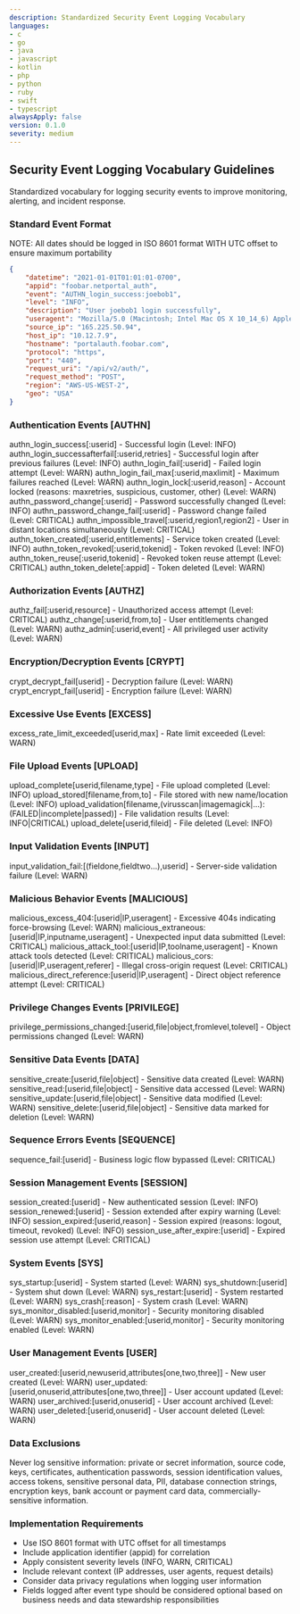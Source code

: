 ```yaml
---
description: Standardized Security Event Logging Vocabulary
languages:
- c
- go
- java
- javascript
- kotlin
- php
- python
- ruby
- swift
- typescript
alwaysApply: false
version: 0.1.0
severity: medium
---
```


## Security Event Logging Vocabulary Guidelines

Standardized vocabulary for logging security events to improve monitoring, alerting, and incident response.

### Standard Event Format

NOTE: All dates should be logged in ISO 8601 format WITH UTC offset to ensure maximum portability

```json
{
    "datetime": "2021-01-01T01:01:01-0700",
    "appid": "foobar.netportal_auth",
    "event": "AUTHN_login_success:joebob1",
    "level": "INFO",
    "description": "User joebob1 login successfully",
    "useragent": "Mozilla/5.0 (Macintosh; Intel Mac OS X 10_14_6) AppleWebKit/537.36 (KHTML, like Gecko) Chrome/78.0.3904.108 Safari/537.36",
    "source_ip": "165.225.50.94",
    "host_ip": "10.12.7.9",
    "hostname": "portalauth.foobar.com",
    "protocol": "https",
    "port": "440",
    "request_uri": "/api/v2/auth/",
    "request_method": "POST",
    "region": "AWS-US-WEST-2",
    "geo": "USA"
}
```

### Authentication Events [AUTHN]

authn_login_success[:userid] - Successful login (Level: INFO)
authn_login_successafterfail[:userid,retries] - Successful login after previous failures (Level: INFO)
authn_login_fail[:userid] - Failed login attempt (Level: WARN)
authn_login_fail_max[:userid,maxlimit] - Maximum failures reached (Level: WARN)
authn_login_lock[:userid,reason] - Account locked (reasons: maxretries, suspicious, customer, other) (Level: WARN)
authn_password_change[:userid] - Password successfully changed (Level: INFO)
authn_password_change_fail[:userid] - Password change failed (Level: CRITICAL)
authn_impossible_travel[:userid,region1,region2] - User in distant locations simultaneously (Level: CRITICAL)
authn_token_created[:userid,entitlements] - Service token created (Level: INFO)
authn_token_revoked[:userid,tokenid] - Token revoked (Level: INFO)
authn_token_reuse[:userid,tokenid] - Revoked token reuse attempt (Level: CRITICAL)
authn_token_delete[:appid] - Token deleted (Level: WARN)

### Authorization Events [AUTHZ]

authz_fail[:userid,resource] - Unauthorized access attempt (Level: CRITICAL)
authz_change[:userid,from,to] - User entitlements changed (Level: WARN)
authz_admin[:userid,event] - All privileged user activity (Level: WARN)

### Encryption/Decryption Events [CRYPT]

crypt_decrypt_fail[userid] - Decryption failure (Level: WARN)
crypt_encrypt_fail[userid] - Encryption failure (Level: WARN)

### Excessive Use Events [EXCESS]

excess_rate_limit_exceeded[userid,max] - Rate limit exceeded (Level: WARN)

### File Upload Events [UPLOAD]

upload_complete[userid,filename,type] - File upload completed (Level: INFO)
upload_stored[filename,from,to] - File stored with new name/location (Level: INFO)
upload_validation[filename,(virusscan|imagemagick|...):(FAILED|incomplete|passed)] - File validation results (Level: INFO|CRITICAL)
upload_delete[userid,fileid] - File deleted (Level: INFO)

### Input Validation Events [INPUT]

input_validation_fail:[(fieldone,fieldtwo...),userid] - Server-side validation failure (Level: WARN)

### Malicious Behavior Events [MALICIOUS]

malicious_excess_404:[userid|IP,useragent] - Excessive 404s indicating force-browsing (Level: WARN)
malicious_extraneous:[userid|IP,inputname,useragent] - Unexpected input data submitted (Level: CRITICAL)
malicious_attack_tool:[userid|IP,toolname,useragent] - Known attack tools detected (Level: CRITICAL)
malicious_cors:[userid|IP,useragent,referer] - Illegal cross-origin request (Level: CRITICAL)
malicious_direct_reference:[userid|IP,useragent] - Direct object reference attempt (Level: CRITICAL)

### Privilege Changes Events [PRIVILEGE]

privilege_permissions_changed:[userid,file|object,fromlevel,tolevel] - Object permissions changed (Level: WARN)

### Sensitive Data Events [DATA]

sensitive_create:[userid,file|object] - Sensitive data created (Level: WARN)
sensitive_read:[userid,file|object] - Sensitive data accessed (Level: WARN)
sensitive_update:[userid,file|object] - Sensitive data modified (Level: WARN)
sensitive_delete:[userid,file|object] - Sensitive data marked for deletion (Level: WARN)

### Sequence Errors Events [SEQUENCE]

sequence_fail:[userid] - Business logic flow bypassed (Level: CRITICAL)

### Session Management Events [SESSION]

session_created:[userid] - New authenticated session (Level: INFO)
session_renewed:[userid] - Session extended after expiry warning (Level: INFO)
session_expired:[userid,reason] - Session expired (reasons: logout, timeout, revoked) (Level: INFO)
session_use_after_expire:[userid] - Expired session use attempt (Level: CRITICAL)

### System Events [SYS]

sys_startup:[userid] - System started (Level: WARN)
sys_shutdown:[userid] - System shut down (Level: WARN)
sys_restart:[userid] - System restarted (Level: WARN)
sys_crash[:reason] - System crash (Level: WARN)
sys_monitor_disabled:[userid,monitor] - Security monitoring disabled (Level: WARN)
sys_monitor_enabled:[userid,monitor] - Security monitoring enabled (Level: WARN)

### User Management Events [USER]

user_created:[userid,newuserid,attributes[one,two,three]] - New user created (Level: WARN)
user_updated:[userid,onuserid,attributes[one,two,three]] - User account updated (Level: WARN)
user_archived:[userid,onuserid] - User account archived (Level: WARN)
user_deleted:[userid,onuserid] - User account deleted (Level: WARN)

### Data Exclusions

Never log sensitive information: private or secret information, source code, keys, certificates, authentication passwords, session identification values, access tokens, sensitive personal data, PII, database connection strings, encryption keys, bank account or payment card data, commercially-sensitive information.

### Implementation Requirements

- Use ISO 8601 format with UTC offset for all timestamps
- Include application identifier (appid) for correlation  
- Apply consistent severity levels (INFO, WARN, CRITICAL)
- Include relevant context (IP addresses, user agents, request details)
- Consider data privacy regulations when logging user information
- Fields logged after event type should be considered optional based on business needs and data stewardship responsibilities